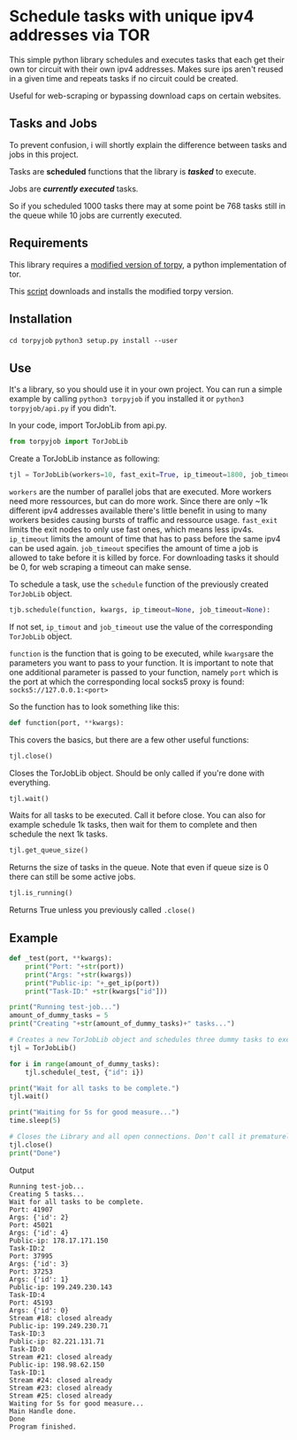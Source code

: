 # Schedule tasks with unique ipv4 addresses via TOR

This simple python library schedules and executes tasks that each get their own tor circuit with their own ipv4 addresses. Makes sure ips aren't reused in a given time and repeats tasks if no circuit could be created.

Useful for web-scraping or bypassing download caps on certain websites.

## Tasks and Jobs

To prevent confusion, i will shortly explain the difference between tasks and jobs in this project.


Tasks are **scheduled** functions that the library is ***tasked*** to execute.

Jobs are ***currently executed*** tasks.

So if you scheduled 1000 tasks there may at some point be 768 tasks still in the queue while 10 jobs are currently executed.

## Requirements

This library requires a [modified version of torpy](https://github.com/torpyorg/torpy), a python implementation of tor.

This [script](install_torpy.sh) downloads and installs the modified torpy version.

## Installation

`cd torpyjob`
`python3 setup.py install --user`

## Use

It's a library, so you should use it in your own project.
You can run a simple example by calling `python3 torpyjob` if you installed it or `python3 torpyjob/api.py` if you didn't.

In your code, import TorJobLib from api.py.

```python
from torpyjob import TorJobLib
```

Create a TorJobLib instance as following:

```python
tjl = TorJobLib(workers=10, fast_exit=True, ip_timeout=1800, job_timeout=0)
```

`workers` are the number of parallel jobs that are executed. More workers need more ressources, but can do more work. Since there are only ~1k different ipv4 addresses available there's little benefit in using to many workers besides causing bursts of traffic and ressource usage.
`fast_exit` limits the exit nodes to only use fast ones, which means less ipv4s.
`ip_timeout` limits the amount of time that has to pass before the same ipv4 can be used again.
`job_timeout` specifies the amount of time a job is allowed to take before it is killed by force. For downloading tasks it should be 0, for web scraping a timeout can make sense.

To schedule a task, use the `schedule` function of the previously created `TorJobLib` object.

```python
tjb.schedule(function, kwargs, ip_timeout=None, job_timeout=None):
```

If not set, `ip_timout` and `job_timeout` use the value of the corresponding `TorJobLib` object.

`function` is the function that is going to be executed, while `kwargs`are the parameters you want to pass to your function. It is important to note that one additional parameter is passed to your function, namely `port` which is the port at which the corresponding local socks5 proxy is found: `socks5://127.0.0.1:<port>`

So the function has to look something like this:

```python
def function(port, **kwargs):
```

This covers the basics, but there are a few other useful functions:

```python
tjl.close()
```
Closes the TorJobLib object. Should be only called if you're done with everything.

```python
tjl.wait()
```
Waits for all tasks to be executed. Call it before close. You can also for example schedule 1k tasks, then wait for them to complete and then schedule the next 1k tasks.

```python
tjl.get_queue_size()
```
Returns the size of tasks in the queue. Note that even if queue size is 0 there can still be some active jobs.

```python
tjl.is_running()
```
Returns True unless you previously called `.close()`

## Example

```python
def _test(port, **kwargs):
    print("Port: "+str(port))
    print("Args: "+str(kwargs))
    print("Public-ip: "+_get_ip(port))
    print("Task-ID:" +str(kwargs["id"]))

print("Running test-job...")
amount_of_dummy_tasks = 5
print("Creating "+str(amount_of_dummy_tasks)+" tasks...")

# Creates a new TorJobLib object and schedules three dummy tasks to execute.
tjl = TorJobLib()

for i in range(amount_of_dummy_tasks):
    tjl.schedule(_test, {"id": i})

print("Wait for all tasks to be complete.")
tjl.wait()

print("Waiting for 5s for good measure...")
time.sleep(5)

# Closes the Library and all open connections. Don't call it prematurely.
tjl.close()
print("Done")
```

Output
```
Running test-job...
Creating 5 tasks...
Wait for all tasks to be complete.
Port: 41907
Args: {'id': 2}
Port: 45021
Args: {'id': 4}
Public-ip: 178.17.171.150
Task-ID:2
Port: 37995
Args: {'id': 3}
Port: 37253
Args: {'id': 1}
Public-ip: 199.249.230.143
Task-ID:4
Port: 45193
Args: {'id': 0}
Stream #18: closed already
Public-ip: 199.249.230.71
Task-ID:3
Public-ip: 82.221.131.71
Task-ID:0
Stream #21: closed already
Public-ip: 198.98.62.150
Task-ID:1
Stream #24: closed already
Stream #23: closed already
Stream #25: closed already
Waiting for 5s for good measure...
Main Handle done.
Done
Program finished.
```
